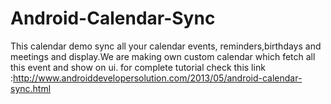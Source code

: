 Android-Calendar-Sync
=====================

This calendar demo sync all your calendar events, reminders,birthdays and meetings and display.We are making own custom calendar which fetch all this event and show on ui. for complete tutorial check this link :http://www.androiddevelopersolution.com/2013/05/android-calendar-sync.html
